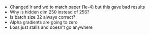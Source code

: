 - Changed lr and wd to match paper (1e-4) but this gave bad results
- Why is hidden dim 250 instead of 256?
- Is batch size 32 always correct?
- Alpha gradients are going to zero
- Loss just stalls and doesn't go anywhere